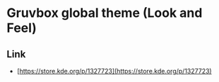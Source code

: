 

# Gruvbox global theme (Look and Feel)


## Link

* [https://store.kde.org/p/1327723](https://store.kde.org/p/1327723)
